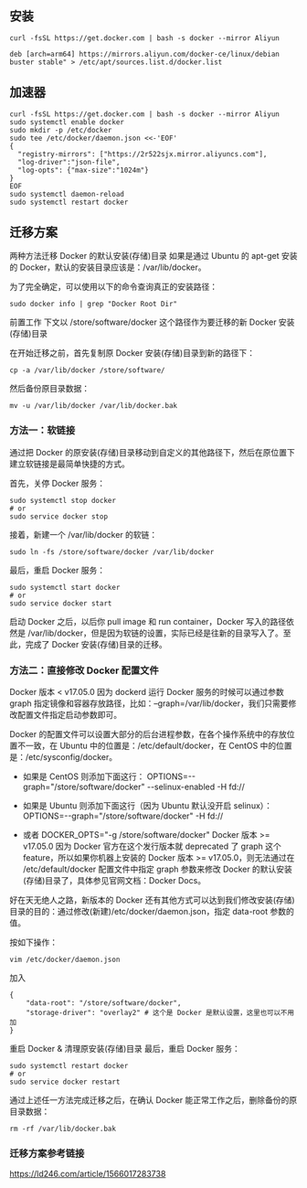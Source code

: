 ## 安装

```shell script
curl -fsSL https://get.docker.com | bash -s docker --mirror Aliyun

deb [arch=arm64] https://mirrors.aliyun.com/docker-ce/linux/debian buster stable" > /etc/apt/sources.list.d/docker.list
```

## 加速器

```shell script
curl -fsSL https://get.docker.com | bash -s docker --mirror Aliyun
sudo systemctl enable docker
sudo mkdir -p /etc/docker
sudo tee /etc/docker/daemon.json <<-'EOF'
{
  "registry-mirrors": ["https://2r522sjx.mirror.aliyuncs.com"],
  "log-driver":"json-file",
  "log-opts": {"max-size":"1024m"}
}
EOF
sudo systemctl daemon-reload
sudo systemctl restart docker

```

## 迁移方案

两种方法迁移 Docker 的默认安装(存储)目录
如果是通过 Ubuntu 的 apt-get 安装的 Docker，默认的安装目录应该是：/var/lib/docker。

为了完全确定，可以使用以下的命令查询真正的安装路径：
```
sudo docker info | grep "Docker Root Dir"
```
前置工作
下文以 /store/software/docker 这个路径作为要迁移的新 Docker 安装(存储)目录

在开始迁移之前，首先复制原 Docker 安装(存储)目录到新的路径下：
```
cp -a /var/lib/docker /store/software/
```
然后备份原目录数据：
```
mv -u /var/lib/docker /var/lib/docker.bak
```
### 方法一：软链接

通过把 Docker 的原安装(存储)目录移动到自定义的其他路径下，然后在原位置下建立软链接是最简单快捷的方式。

首先，关停 Docker 服务：
```
sudo systemctl stop docker
# or
sudo service docker stop
```
接着，新建一个 /var/lib/docker 的软链：
```
sudo ln -fs /store/software/docker /var/lib/docker
```
最后，重启 Docker 服务：
```
sudo systemctl start docker
# or
sudo service docker start
```
启动 Docker 之后，以后你 pull image 和 run container，Docker 写入的路径依然是 /var/lib/docker，但是因为软链的设置，实际已经是往新的目录写入了。至此，完成了 Docker 安装(存储)目录的迁移。

### 方法二：直接修改 Docker 配置文件

Docker 版本 < v17.05.0
因为 dockerd 运行 Docker 服务的时候可以通过参数 graph 指定镜像和容器存放路径，比如：–graph=/var/lib/docker，我们只需要修改配置文件指定启动参数即可。

Docker 的配置文件可以设置大部分的后台进程参数，在各个操作系统中的存放位置不一致，在 Ubuntu 中的位置是：/etc/default/docker，在 CentOS 中的位置是：/etc/sysconfig/docker。

* 如果是 CentOS 则添加下面这行：
OPTIONS=--graph="/store/software/docker" --selinux-enabled -H fd://

* 如果是 Ubuntu 则添加下面这行（因为 Ubuntu 默认没开启 selinux）：
OPTIONS=--graph="/store/software/docker" -H fd://
* 或者
DOCKER_OPTS="-g /store/software/docker"
Docker 版本 >= v17.05.0
因为 Docker 官方在这个发行版本就 deprecated 了 graph 这个 feature，所以如果你机器上安装的 Docker 版本 >= v17.05.0，则无法通过在 /etc/default/docker 配置文件中指定 graph 参数来修改 Docker 的默认安装(存储)目录了，具体参见官网文档：Docker Docs。

好在天无绝人之路，新版本的 Docker 还有其他方式可以达到我们修改安装(存储)目录的目的：通过修改(新建)/etc/docker/daemon.json，指定 data-root 参数的值。

按如下操作：
```
vim /etc/docker/daemon.json
```
加入
```
{
    "data-root": "/store/software/docker",
    "storage-driver": "overlay2" # 这个是 Docker 是默认设置，这里也可以不用加
}
```
重启 Docker & 清理原安装(存储)目录
最后，重启 Docker 服务：

```
sudo systemctl restart docker
# or
sudo service docker restart
```

通过上述任一方法完成迁移之后，在确认 Docker 能正常工作之后，删除备份的原目录数据：

```shell script
rm -rf /var/lib/docker.bak
```

### 迁移方案参考链接

https://ld246.com/article/1566017283738
